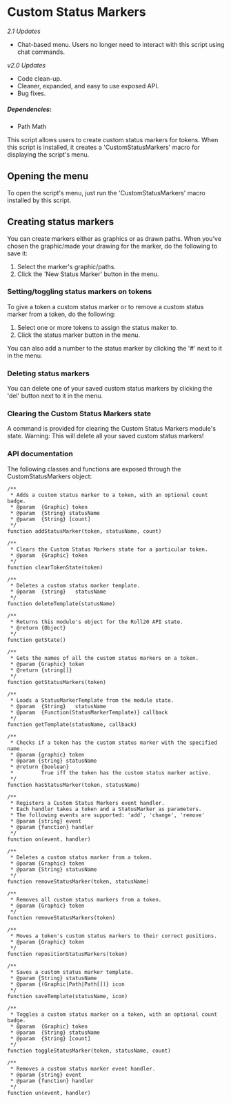 # Custom Status Markers

_2.1 Updates_
* Chat-based menu. Users no longer need to interact with this script using chat commands.

_v2.0 Updates_
* Code clean-up.
* Cleaner, expanded, and easy to use exposed API.
* Bug fixes.

##### Dependencies:
* Path Math

This script allows users to create custom status markers for tokens.
When this script is installed, it creates a 'CustomStatusMarkers' macro for
displaying the script's menu.

## Opening the menu

To open the script's menu, just run the 'CustomStatusMarkers' macro installed
by this script.

## Creating status markers

You can create markers either as graphics or as drawn paths. When you've
chosen the graphic/made your drawing for the marker, do the following to
save it:
1) Select the marker's graphic/paths.
2) Click the 'New Status Marker' button in the menu.

### Setting/toggling status markers on tokens

To give a token a custom status marker or to remove a custom status marker from
a token, do the following:
1) Select one or more tokens to assign the status maker to.
2) Click the status marker button in the menu.

You can also add a number to the status marker by clicking the '#' next to it
in the menu.

### Deleting status markers

You can delete one of your saved custom status markers by clicking the 'del'
button next to it in the menu.

### Clearing the Custom Status Markers state

A command is provided for clearing the Custom Status Markers module's state.
Warning: This will delete all your saved custom status markers!

### API documentation
The following classes and functions are exposed through the CustomStatusMarkers
object:

```
/**
 * Adds a custom status marker to a token, with an optional count badge.
 * @param  {Graphic} token
 * @param  {String} statusName
 * @param  {String} [count]
 */
function addStatusMarker(token, statusName, count)

/**
 * Clears the Custom Status Markers state for a particular token.
 * @param  {Graphic} token
 */
function clearTokenState(token)

/**
 * Deletes a custom status marker template.
 * @param  {string}   statusName
 */
function deleteTemplate(statusName)

/**
 * Returns this module's object for the Roll20 API state.
 * @return {Object}
 */
function getState()

/**
 * Gets the names of all the custom status markers on a token.
 * @param {Graphic} token
 * @return {string[]}
 */
function getStatusMarkers(token)

/**
 * Loads a StatusMarkerTemplate from the module state.
 * @param  {String}   statusName
 * @param  {Function(StatusMarkerTemplate)} callback
 */
function getTemplate(statusName, callback)

/**
 * Checks if a token has the custom status marker with the specified name.
 * @param {graphic} token
 * @param {string} statusName
 * @return {boolean}
 *         True iff the token has the custom status marker active.
 */
function hasStatusMarker(token, statusName)

/**
 * Registers a Custom Status Markers event handler.
 * Each handler takes a token and a StatusMarker as parameters.
 * The following events are supported: 'add', 'change', 'remove'
 * @param {string} event
 * @param {function} handler
 */
function on(event, handler)

/**
 * Deletes a custom status marker from a token.
 * @param {Graphic} token
 * @param {String} statusName
 */
function removeStatusMarker(token, statusName)

/**
 * Removes all custom status markers from a token.
 * @param {Graphic} token
 */
function removeStatusMarkers(token)

/**
 * Moves a token's custom status markers to their correct positions.
 * @param {Graphic} token
 */
function repositionStatusMarkers(token)

/**
 * Saves a custom status marker template.
 * @param {String} statusName
 * @param {(Graphic|Path|Path[])} icon
 */
function saveTemplate(statusName, icon)

/**
 * Toggles a custom status marker on a token, with an optional count badge.
 * @param  {Graphic} token
 * @param  {String} statusName
 * @param  {String} [count]
 */
function toggleStatusMarker(token, statusName, count)

/**
 * Removes a custom status marker event handler.
 * @param {string} event
 * @param {function} handler
 */
function un(event, handler)
```
